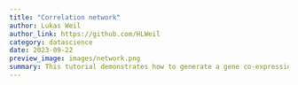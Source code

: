 ```yaml
---
title: "Correlation network"
author: Lukas Weil
author_link: https://github.com/HLWeil
category: datascience
date: 2023-09-22
preview_image: images/network.png
summary: This tutorial demonstrates how to generate a gene co-expression network
---
```

